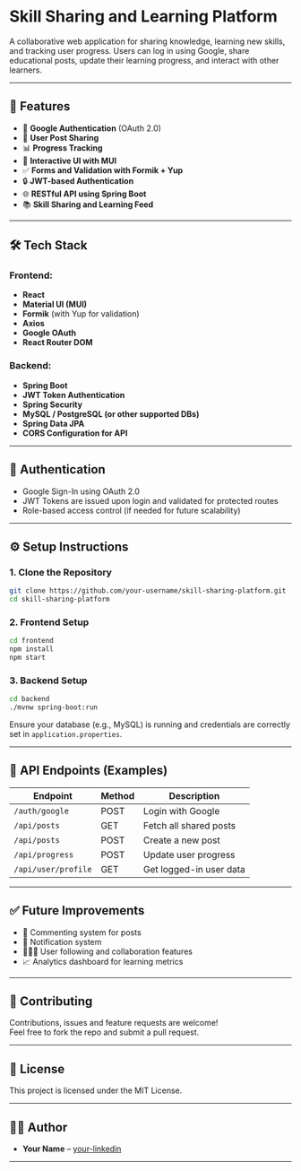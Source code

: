 # Skill Sharing and Learning Platform

A collaborative web application for sharing knowledge, learning new skills, and tracking user progress. Users can log in using Google, share educational posts, update their learning progress, and interact with other learners.

---

## 🚀 Features

- 🔐 **Google Authentication** (OAuth 2.0)
- 📝 **User Post Sharing**
- 📊 **Progress Tracking**
- 💬 **Interactive UI with MUI**
- ✅ **Forms and Validation with Formik + Yup**
- 🔒 **JWT-based Authentication**
- 🌐 **RESTful API using Spring Boot**
- 📚 **Skill Sharing and Learning Feed**

---

## 🛠️ Tech Stack

### Frontend:
- **React**
- **Material UI (MUI)**
- **Formik** (with Yup for validation)
- **Axios**
- **Google OAuth**
- **React Router DOM**

### Backend:
- **Spring Boot**
- **JWT Token Authentication**
- **Spring Security**
- **MySQL / PostgreSQL (or other supported DBs)**
- **Spring Data JPA**
- **CORS Configuration for API**

---

## 🔐 Authentication

- Google Sign-In using OAuth 2.0
- JWT Tokens are issued upon login and validated for protected routes
- Role-based access control (if needed for future scalability)

---


## ⚙️ Setup Instructions

### 1. Clone the Repository

```bash
git clone https://github.com/your-username/skill-sharing-platform.git
cd skill-sharing-platform
```

### 2. Frontend Setup

```bash
cd frontend
npm install
npm start
```

### 3. Backend Setup

```bash
cd backend
./mvnw spring-boot:run
```

Ensure your database (e.g., MySQL) is running and credentials are correctly set in `application.properties`.

---

## 🔄 API Endpoints (Examples)

| Endpoint               | Method | Description               |
|------------------------|--------|---------------------------|
| `/auth/google`         | POST   | Login with Google         |
| `/api/posts`           | GET    | Fetch all shared posts    |
| `/api/posts`           | POST   | Create a new post         |
| `/api/progress`        | POST   | Update user progress      |
| `/api/user/profile`    | GET    | Get logged-in user data   |

---

## ✅ Future Improvements

- 💬 Commenting system for posts
- 🔔 Notification system
- 🧑‍🤝‍🧑 User following and collaboration features
- 📈 Analytics dashboard for learning metrics

---

## 🤝 Contributing

Contributions, issues and feature requests are welcome!  
Feel free to fork the repo and submit a pull request.

---

## 📄 License

This project is licensed under the MIT License.

---

## 👨‍💻 Author

- **Your Name** – [your-linkedin](https://www.linkedin.com/in/yourname)

---
